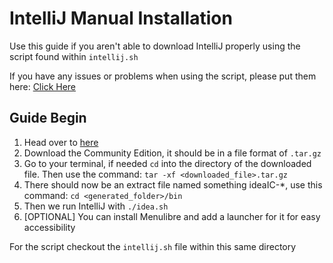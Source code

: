 # IntelliJ Manual Installation

Use this guide if you aren't able to download IntelliJ properly using the script found within `intellij.sh`

If you have any issues or problems when using the script, please put them here: [Click Here](https://github.com/Yttrium-Terminus/common_scripts/issues)

## Guide Begin

1. Head over to [here](https://www.jetbrains.com/idea/download/#section=linux)
2. Download the Community Edition, it should be in a file format of `.tar.gz`
3. Go to your terminal, if needed `cd` into the directory of the downloaded file. Then use the command: `tar -xf <downloaded_file>.tar.gz`
4. There should now be an extract file named something ideaIC-*, use this command: `cd <generated_folder>/bin`
5. Then we run IntelliJ with `./idea.sh`
6. [OPTIONAL] You can install Menulibre and add a launcher for it for easy accessibility

For the script checkout the `intellij.sh` file within this same directory
